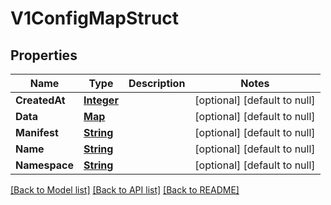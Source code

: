 # V1ConfigMapStruct
## Properties

Name | Type | Description | Notes
------------ | ------------- | ------------- | -------------
**CreatedAt** | [**Integer**](integer.md) |  | [optional] [default to null]
**Data** | [**Map**](string.md) |  | [optional] [default to null]
**Manifest** | [**String**](string.md) |  | [optional] [default to null]
**Name** | [**String**](string.md) |  | [optional] [default to null]
**Namespace** | [**String**](string.md) |  | [optional] [default to null]

[[Back to Model list]](../README.md#documentation-for-models) [[Back to API list]](../README.md#documentation-for-api-endpoints) [[Back to README]](../README.md)

